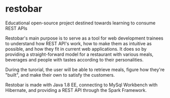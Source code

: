 # restobar
Educational open-source project destined towards learning to consume REST APIs

Restobar's main purpose is to serve as a tool for web development trainees to understand how REST API's work, how to make them as intuitive as possible, and how they fit in current web applications. It does so by providing a straight-forward model for a restaurant with various meals, beverages and people with tastes according to their personalities.

During the turorial, the user will be able to retrieve meals, figure how they're "built", and make their own to satisfy the customers.

Restobar is made with Java 1.8 EE, connecting to MySql Workbench with Hibernate, and providing a REST API through the Spark Framework.
